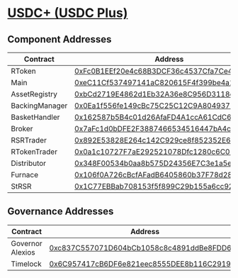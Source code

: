 # [USDC+ (USDC Plus)](https://etherscan.io/address/0xFc0B1EEf20e4c68B3DCF36c4537Cfa7Ce46CA70b)
## Component Addresses
| Contract | Address | Implementation | Version |
| --- | --- | --- | --- |
| RToken | [0xFc0B1EEf20e4c68B3DCF36c4537Cfa7Ce46CA70b](https://etherscan.io/address/0xFc0B1EEf20e4c68B3DCF36c4537Cfa7Ce46CA70b) |[0xb6f01aa21defa4a4de33bed16bcc06cfd23b6a6f](https://etherscan.io/address/0xb6f01aa21defa4a4de33bed16bcc06cfd23b6a6f#code) | 3.0.0 |
| Main | [0xeC11Cf537497141aC820615F4f399be4a1638Af6](https://etherscan.io/address/0xeC11Cf537497141aC820615F4f399be4a1638Af6) |[0xf5366f67ff66a3cefcb18809a762d5b5931febf8](https://etherscan.io/address/0xf5366f67ff66a3cefcb18809a762d5b5931febf8#code) | 3.0.0 |
| AssetRegistry | [0xbCd2719E4862d1Eb32A36e8C956D3118ebB2f511](https://etherscan.io/address/0xbCd2719E4862d1Eb32A36e8C956D3118ebB2f511) |[0x773cf50adcf1730964d4a9b664baed4b9ffc2450](https://etherscan.io/address/0x773cf50adcf1730964d4a9b664baed4b9ffc2450#code) | 3.0.0 |
| BackingManager | [0x0Ea1f556fe149cBc75C25C12C9A804937144fbf2](https://etherscan.io/address/0x0Ea1f556fe149cBc75C25C12C9A804937144fbf2) |[0x0a388fc05aa017b31fb084e43e7aeafdbc043080](https://etherscan.io/address/0x0a388fc05aa017b31fb084e43e7aeafdbc043080#code) | 3.0.0 |
| BasketHandler | [0x162587b5B4c01d26AfaFD4A1ccA61CdC632c9508](https://etherscan.io/address/0x162587b5B4c01d26AfaFD4A1ccA61CdC632c9508) |[0x5ccca36cbb66a4e4033b08b4f6d7bac96ba55cdc](https://etherscan.io/address/0x5ccca36cbb66a4e4033b08b4f6d7bac96ba55cdc#code) | 3.0.0 |
| Broker | [0x7aFc1d0bDFE2F3887466534516447bA4cE97B305](https://etherscan.io/address/0x7aFc1d0bDFE2F3887466534516447bA4cE97B305) |[0x9a5f8a9bb91a868b7501139eedb20dc129d28f04](https://etherscan.io/address/0x9a5f8a9bb91a868b7501139eedb20dc129d28f04#code) | 3.0.0 |
| RSRTrader | [0x892E53828E264c142C929ce8f852352E6b799e19](https://etherscan.io/address/0x892E53828E264c142C929ce8f852352E6b799e19) |[0x1cca3fbb11c4b734183f997679d52defa74b613a](https://etherscan.io/address/0x1cca3fbb11c4b734183f997679d52defa74b613a#code) | 3.0.0 |
| RTokenTrader | [0x0a1c10727F7aE292521078Dfc1280c6C01277EEf](https://etherscan.io/address/0x0a1c10727F7aE292521078Dfc1280c6C01277EEf) |[0x1cca3fbb11c4b734183f997679d52defa74b613a](https://etherscan.io/address/0x1cca3fbb11c4b734183f997679d52defa74b613a#code) | 3.0.0 |
| Distributor | [0x348F00534b0aa8b575D24356E7C3e1a5e6403fA1](https://etherscan.io/address/0x348F00534b0aa8b575D24356E7C3e1a5e6403fA1) |[0x0e8439a17ba5cbb2d9823c03a02566b9dd5d96ac](https://etherscan.io/address/0x0e8439a17ba5cbb2d9823c03a02566b9dd5d96ac#code) | 3.0.0 |
| Furnace | [0x106f0A726cBcfAFadB6405860b37F78d287C44e1](https://etherscan.io/address/0x106f0A726cBcfAFadB6405860b37F78d287C44e1) |[0x99580fc649c02347ebc7750524caae5cacf9d34c](https://etherscan.io/address/0x99580fc649c02347ebc7750524caae5cacf9d34c#code) | 3.0.0 |
| StRSR | [0x1C77EBBab708153f5f899C29b155a6cc92A2Ac40](https://etherscan.io/address/0x1C77EBBab708153f5f899C29b155a6cc92A2Ac40) |[0xc98eafc9f249d90e3e35e729e3679dd75a899c10](https://etherscan.io/address/0xc98eafc9f249d90e3e35e729e3679dd75a899c10#code) | 3.0.0 |


## Governance Addresses
| Contract | Address |
| --- | --- |
| Governor Alexios | [0xc837C557071D604bCb1058c8c4891ddBe8FDD630](https://etherscan.io/address/0xc837C557071D604bCb1058c8c4891ddBe8FDD630) |
| Timelock | [0x6C957417cB6DF6e821eec8555DEE8b116C291999](https://etherscan.io/address/0x6C957417cB6DF6e821eec8555DEE8b116C291999) |

        